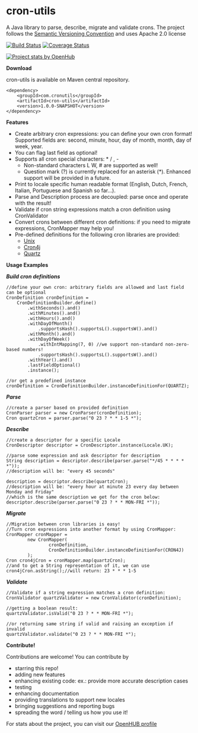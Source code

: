 cron-utils
===========
A Java library to parse, describe, migrate and validate crons. The project follows the [Semantic Versioning Convention](http://semver.org/) and uses Apache 2.0 license

[![Build Status](https://travis-ci.org/jmrozanec/cron-utils.png?branch=master)](https://travis-ci.org/jmrozanec/cron-utils)
[![Coverage Status](https://coveralls.io/repos/jmrozanec/cron-utils/badge.png)](https://coveralls.io/r/jmrozanec/cron-utils)

[![Project stats by OpenHub](https://www.openhub.net/p/cron-utils/widgets/project_thin_badge.gif)](https://www.openhub.net/p/cron-utils/)

**Download**

cron-utils is available on Maven central repository.

    <dependency>
        <groupId>com.cronutils</groupId>
        <artifactId>cron-utils</artifactId>
        <version>1.0.0-SNAPSHOT</version>
    </dependency>


**Features**

 * Create arbitrary cron expressions: you can define your own cron format! Supported fields are: second, minute, hour, day of month, month, day of week, year.
 * You can flag last field as optional!
 * Supports all cron special characters: * / , -
    * Non-standard characters L W, # are supported as well!
    * Question mark (?) is currently replaced for an asterisk (*). Enhanced support will be provided in a future.
 * Print to locale specific human readable format (English, Dutch, French, Italian, Portuguese and Spanish so far...).
 * Parse and Description process are decoupled: parse once and operate with the result!
 * Validate if cron string expressions match a cron definition using CronValidator
 * Convert crons between different cron definitions: if you need to migrate expressions, CronMapper may help you!
 * Pre-defined definitions for the following cron libraries are provided:
    * [Unix](http://www.unix.com/man-page/linux/5/crontab/)
    * [Cron4j](http://www.sauronsoftware.it/projects/cron4j/)
    * [Quartz](http://quartz-scheduler.org/)


**Usage Examples**

***Build cron definitions***

    //define your own cron: arbitrary fields are allowed and last field can be optional
    CronDefinition cronDefinition =
        CronDefinitionBuilder.define()
            .withSeconds().and()
            .withMinutes().and()
            .withHours().and()
            .withDayOfMonth()
                .supportsHash().supportsL().supportsW().and()
            .withMonth().and()
            .withDayOfWeek()
                .withIntMapping(7, 0) //we support non-standard non-zero-based numbers!
                .supportsHash().supportsL().supportsW().and()
            .withYear().and()
            .lastFieldOptional()
            .instance();

    //or get a predefined instance
    cronDefinition = CronDefinitionBuilder.instanceDefinitionFor(QUARTZ);

***Parse***

    //create a parser based on provided definition
    CronParser parser = new CronParser(cronDefinition);
    Cron quartzCron = parser.parse("0 23 ? * * 1-5 *");

***Describe***

    //create a descriptor for a specific Locale
    CronDescriptor descriptor = CronDescriptor.instance(Locale.UK);

    //parse some expression and ask descriptor for description
    String description = descriptor.describe(parser.parse("*/45 * * * * *"));
    //description will be: "every 45 seconds"

    description = descriptor.describe(quartzCron);
    //description will be: "every hour at minute 23 every day between Monday and Friday"
    //which is the same description we get for the cron below:
    descriptor.describe(parser.parse("0 23 ? * * MON-FRI *"));

***Migrate***

    //Migration between cron libraries is easy!
    //Turn cron expressions into another format by using CronMapper:
    CronMapper cronMapper =
            new CronMapper(
                    cronDefinition,
                    CronDefinitionBuilder.instanceDefinitionFor(CRON4J)
            );
    Cron cron4jCron = cronMapper.map(quartzCron);
    //and to get a String representation of it, we can use
    cron4jCron.asString();//will return: 23 * * * 1-5

***Validate***

    //Validate if a string expression matches a cron definition:
    CronValidator quartzValidator = new CronValidator(cronDefinition);

    //getting a boolean result:
    quartzValidator.isValid("0 23 ? * * MON-FRI *");

    //or returning same string if valid and raising an exception if invalid
    quartzValidator.validate("0 23 ? * * MON-FRI *");



**Contribute!**

Contributions are welcome! You can contribute by
 * starring this repo!
 * adding new features
 * enhancing existing code: ex.: provide more accurate description cases
 * testing
 * enhancing documentation
 * providing translations to support new locales
 * bringing suggestions and reporting bugs
 * spreading the word / telling us how you use it!


For stats about the project, you can visit our [OpenHUB profile](https://www.openhub.net/p/cron-utils)

